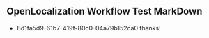 ## OpenLocalization Workflow Test MarkDown

* 8d1fa5d9-61b7-419f-80c0-04a79b152ca0 
thanks!



<!--HONumber=Feb16_HO3-->
